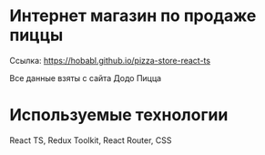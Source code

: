 # Интернет магазин по продаже пиццы
Ссылка: https://hobabl.github.io/pizza-store-react-ts

Все данные взяты с сайта Додо Пицца

# Используемые технологии

React TS, Redux Toolkit, React Router, CSS
